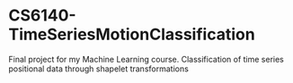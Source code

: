 # CS6140-TimeSeriesMotionClassification
Final project for my Machine Learning course. Classification of time series positional data through shapelet transformations
